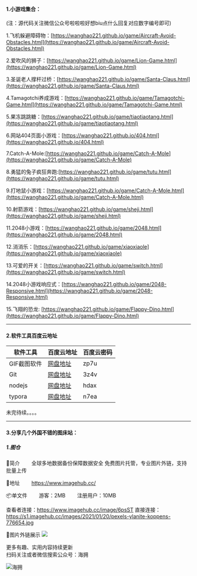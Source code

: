 #### 1.小游戏集合：

(注：源代码关注微信公众号啦啦啦好想biu点什么回复对应数字编号即可)

1.飞机躲避障碍物：[https://wanghao221.github.io/game/Aircraft-Avoid-Obstacles.html](https://wanghao221.github.io/game/Aircraft-Avoid-Obstacles.html)


2.爱吹风的狮子：[https://wanghao221.github.io/game/Lion-Game.html](https://wanghao221.github.io/game/Lion-Game.html)

3.圣诞老人撑杆过桥：[https://wanghao221.github.io/game/Santa-Claus.html](https://wanghao221.github.io/game/Santa-Claus.html)

4.Tamagotchi养成游戏：[https://wanghao221.github.io/game/Tamagotchi-Game.html](https://wanghao221.github.io/game/Tamagotchi-Game.html)

5.果冻跳跳糖：[https://wanghao221.github.io/game/tiaotiaotang.html](https://wanghao221.github.io/game/tiaotiaotang.html)

6.网站404页面小游戏：[https://wanghao221.github.io/404.html](https://wanghao221.github.io/404.html)

7.Catch-A-Mole:[https://wanghao221.github.io/game/Catch-A-Mole](https://wanghao221.github.io/game/Catch-A-Mole)

8.勇猛的兔子疯狂奔跑:[https://wanghao221.github.io/game/tutu.html](https://wanghao221.github.io/game/tutu.html)

9.打地鼠小游戏：[https://wanghao221.github.io/game/Catch-A-Mole.html](https://wanghao221.github.io/game/Catch-A-Mole.html)

10.射箭游戏：[https://wanghao221.github.io/game/sheji.html](https://wanghao221.github.io/game/sheji.html)

11.2048小游戏：[https://wanghao221.github.io/game/2048.html](https://wanghao221.github.io/game/2048.html)

12.消消乐：[https://wanghao221.github.io/game/xiaoxiaole](https://wanghao221.github.io/game/xiaoxiaole)

13.可爱的开关：[https://wanghao221.github.io/game/switch.html](https://wanghao221.github.io/game/switch.html)

14.2048小游戏响应式：[https://wanghao221.github.io/game/2048-Responsive.html](https://wanghao221.github.io/game/2048-Responsive.html)

15.飞翔的恐龙: [https://wanghao221.github.io/game/Flappy-Dino.html](https://wanghao221.github.io/game/Flappy-Dino.html)


---

#### 2.软件工具百度云地址


软件工具 | 百度云地址 |百度云密码
---|---|---
GIF截图软件| [网盘地址](https://pan.baidu.com/s/1fopiNeh6IWq22Z0VLd_shg)|zp7u
Git | [网盘地址](https://pan.baidu.com/s/1f6H2-60sTMxyNYcMZ1jbgA)|3z4v
nodejs| [网盘地址](https://pan.baidu.com/s/1jvUpCjG3RldHcp7X1eEBPw)|hdax
typora| [网盘地址](https://pan.baidu.com/s/1mA5NYA28l0wPFO5zl_wyVQ)|n7ea


未完待续。。。。

---

#### 3.分享几个外国不错的图床站：
##### 1.图仓
📝简介
  全球多地数据备份保障数据安全
免费图片托管，专业图片外链，支持批量上传

🔗地址
  https://www.imagehub.cc/

📦单文件
  游客：2MB
  注册用户：10MB

查看者连接：https://www.imagehub.cc/image/6psST
直接连接：https://s1.imagehub.cc/images/2021/01/20/pexels-ylanite-koppens-776654.jpg

📸图片外链展示
![](https://s1.imagehub.cc/images/2021/01/20/pexels-ylanite-koppens-776654.jpg)


更多有趣、实用内容持续更新<br>
扫码关注或者微信搜索公众号：海拥

![海拥](https://img-blog.csdnimg.cn/20210118135732258.jpg#pic_center)
